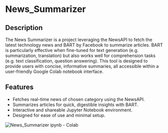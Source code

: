 # News_Summarizer

## Description
The News Summarizer is a project leveraging the NewsAPI to fetch the latest technology news and BART by Facebook to summarize articles.
BART is particularly effective when fine-tuned for text generation (e.g. summarization, translation) but also works well for comprehension tasks (e.g. text classification, question answering). 
This tool is designed to provide users with concise, informative summaries, all accessible within a user-friendly Google Colab notebook interface.

## Features
- Fetches real-time news of chosen category using the NewsAPI.
- Summarizes articles for quick, digestible insights with BART.
- Interactive and shareable Jupyter Notebook environment.
- Designed for ease of use and minimal setup.

![News_Summarizer ipynb - Colab](https://github.com/user-attachments/assets/f62ed9fd-be31-43a9-9581-431d75ae555b)
